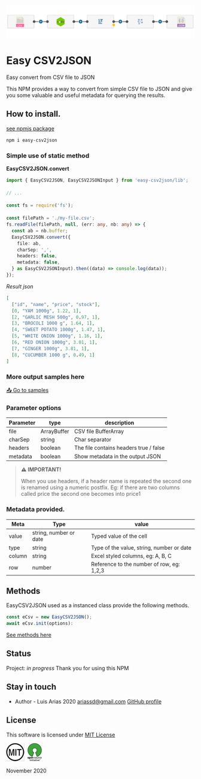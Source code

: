 ![](assets/csv2json.png)

# Easy CSV2JSON

Easy convert from CSV file to JSON

This NPM provides a way to convert from simple CSV file to JSON and give you some valuable and useful metadata for querying the results.

## How to install.

[see npmjs package](https://www.npmjs.com/package/easy-csv2json)

```bash
npm i easy-csv2json
```

### Simple use of static method

**EasyCSV2JSON.convert**

```typescript
import { EasyCSV2JSON, EasyCSV2JSONInput } from 'easy-csv2json/lib';

// ...

const fs = require('fs');

const filePath = './my-file.csv';
fs.readFile(filePath, null, (err: any, nb: any) => {
  const ab = nb.buffer;
  EasyCSV2JSON.convert({
    file: ab,
    charSep: ',',
    headers: false,
    metadata: false,
  } as EasyCSV2JSONInput).then((data) => console.log(data));
});
```

_Result json_

```json
[
  ["id", "name", "price", "stock"],
  [0, "YAM 1000g", 1.22, 1],
  [2, "GARLIC MESH 500g", 0.97, 1],
  [3, "BROCOLI 1000 g", 1.64, 1],
  [4, "SWEET POTATO 1000g", 1.47, 1],
  [5, "WHITE ONION 1000g", 1.16, 1],
  [6, "RED ONION 1000g", 3.01, 1],
  [7, "GINGER 1000g", 3.81, 1],
  [8, "CUCUMBER 1000 g", 0.49, 1]
]
```

### More output samples here

[📤 Go to samples](./docs/samples.md)

### Parameter options

| Parameter | type        | description                            |
| --------- | ----------- | -------------------------------------- |
| file      | ArrayBuffer | CSV file BufferArray                   |
| charSep   | string      | Char separator                         |
| headers   | boolean     | The file contains headers true / false |
| metadata  | boolean     | Show metadata in the output JSON       |

> **⚠️ IMPORTANT!**
>
> When you use headers, if a header name is repeated the second one is renamed using a numeric postfix.
> Eg: if there are two columns called price the second one becomes into price1

### Metadata provided.

| Meta   | Type                   | value                                     |
| ------ | ---------------------- | ----------------------------------------- |
| value  | string, number or date | Typed value of the cell                   |
| type   | string                 | Type of the value, string, number or date |
| column | string                 | Excel styled columns, eg: A, B, C         |
| row    | number                 | Reference to the number of row, eg: 1,2,3 |

## Methods

EasyCSV2JSON used as a instanced class provide the following methods.

```typescript
const eCsv = new EasyCSV2JSON();
await eCsv.init(options):
```

[See methods here](docs/methods.md)

## Status

Project: _in progress_
Thank you for using this NPM

## Stay in touch

- Author - Luis Arias 2020 <ariassd@gmail.com>
  [GitHub profile](https://github.com/ariassd)

## License

This software is licensed under [MIT License](LICENSE)

![](assets/MIT.png) ![](assets/open-source.png)

November 2020
